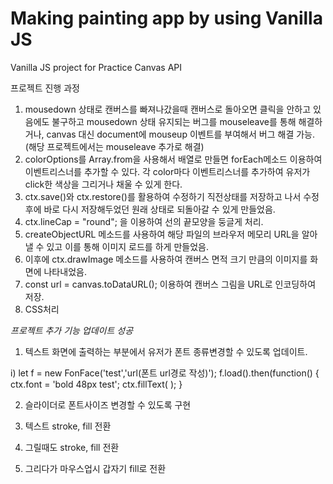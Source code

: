 # Making painting app by using Vanilla JS

Vanilla JS project for Practice Canvas API

프로젝트 진행 과정

1. mousedown 상태로 캔버스를 빠져나갔을때 캔버스로 돌아오면 클릭을 안하고 있음에도 불구하고 mousedown 상태 유지되는 버그를 mouseleave를 통해 해결하거나, canvas 대신 document에 mouseup 이벤트를 부여해서 버그 해결 가능. (해당 프로젝트에서는 mouseleave 추가로 해결)
2. colorOptions를 Array.from을 사용해서 배열로 만들면 forEach메소드 이용하여 이벤트리스너를 추가할 수 있다. 각 color마다 이벤트리스너를 추가하여 유저가 click한 색상을 그리거나 채울 수 있게 한다.
3. ctx.save()와 ctx.restore()를 활용하여 수정하기 직전상태를 저장하고 나서 수정 후에 바로 다시 저장해두었던 원래 상태로 되돌아갈 수 있게 만들었음.
4. ctx.lineCap = "round"; 을 이용하여 선의 끝모양을 둥글게 처리.
5. createObjectURL 메소드를 사용하여 해당 파일의 브라우저 메모리 URL을 알아낼 수 있고 이를 통해 이미지 로드를 하게 만들었음. 
6. 이후에 ctx.drawImage 메소드를 사용하여 캔버스 면적 크기 만큼의 이미지를 화면에 나타내었음. 
7. const url = canvas.toDataURL(); 이용하여 캔버스 그림을 URL로 인코딩하여 저장.
8. CSS처리


*프로젝트 추가 기능 업데이트 성공*

1. 텍스트 화면에 출력하는 부분에서 유저가 폰트 종류변경할 수 있도록 업데이트.

i) 
let f = new FonFace('test','url(폰트 url경로 작성)');
f.load().then(function() {
   ctx.font = 'bold 48px test';
   ctx.fillText(    );
}

2. 슬라이더로 폰트사이즈 변경할 수 있도록 구현

3. 텍스트 stroke, fill 전환
4. 그릴때도 stroke, fill 전환
5. 그리다가 마우스업시 갑자기 fill로 전환

